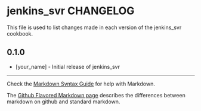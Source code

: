 jenkins_svr CHANGELOG
=====================

This file is used to list changes made in each version of the jenkins_svr cookbook.

0.1.0
-----
- [your_name] - Initial release of jenkins_svr

- - -
Check the [Markdown Syntax Guide](http://daringfireball.net/projects/markdown/syntax) for help with Markdown.

The [Github Flavored Markdown page](http://github.github.com/github-flavored-markdown/) describes the differences between markdown on github and standard markdown.
